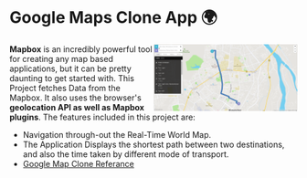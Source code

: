 # Google Maps Clone App 🌍

<img src="https://github.com/Subhampreet/Google-Map-Clone/blob/main/media/header-1.png" align="right" width="50%">

<b>Mapbox</b> is an incredibly powerful tool for creating any map based applications, but it can be pretty daunting to get started with. This Project fetches Data from the Mapbox. It also uses the browser's <b>geolocation API as well as Mapbox plugins</b>. The features included in this project are:

- Navigation through-out the Real-Time World Map.
- The Application Displays the shortest path between two destinations, and also the time taken by different mode of transport.
- [Google Map Clone Referance](https://www.youtube.com/watch?v=OySigNMXOZU)
